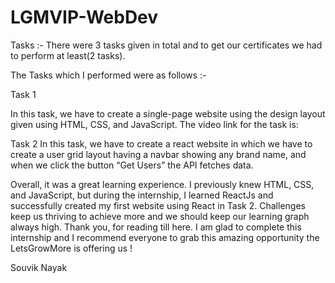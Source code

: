 # LGMVIP-WebDev

Tasks :-
There were 3 tasks given in total and to get our certificates we had to perform at least(2 tasks).

The Tasks which I performed were as follows :-

Task 1

In this task, we have to create a single-page website using the design layout given using HTML, CSS, and JavaScript. The video link for the task is:

Task 2
In this task, we have to create a react website in which we have to create a user grid layout having a navbar showing any brand name, and when we click the button “Get Users” the API fetches data.

Overall, it was a great learning experience. I previously knew HTML, CSS, and JavaScript, but during the internship, I learned ReactJs and successfully created my first website using React in Task 2. Challenges keep us thriving to achieve more and we should keep our learning graph always high.
Thank you, for reading till here. I am glad to complete this internship and I recommend everyone to grab this amazing opportunity the LetsGrowMore is offering us !

Souvik Nayak
